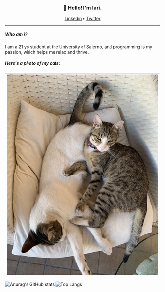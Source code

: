 <h3 align="center">👋 Hello! I'm Iari.</h3>

<p align="center">
  <a href="https://linkedin.com/in/iarinormanno">Linkedin</a> •
  <a href="https://twitter.com/wtfiari">Twitter</a>
</p>

---

##### Who am i?
I am a 21 yo student at the University of Salerno, and programming is my passion, which helps me relax and thrive.

##### Here's a photo of my cats:

| <img width="909" alt="cats" src="./cats.jpg">|
| --- |

![Anurag's GitHub stats](https://github-readme-stats.vercel.app/api?username=wassupiari&theme=gruvbox&hide=prs,contribs) ![Top Langs](https://github-readme-stats.vercel.app/api/top-langs/?username=wassupiari&hide_progress=true&theme=gruvbox)

